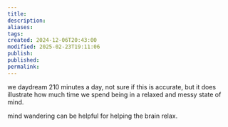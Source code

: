 ```yaml
---
title: 
description: 
aliases: 
tags: 
created: 2024-12-06T20:43:00
modified: 2025-02-23T19:11:06
publish: 
published: 
permalink: 
---
```


we daydream 210 minutes a day, not sure if this is accurate, but it does illustrate how much time we spend being in a relaxed and messy state of mind.

mind wandering can be helpful for helping the brain relax.
